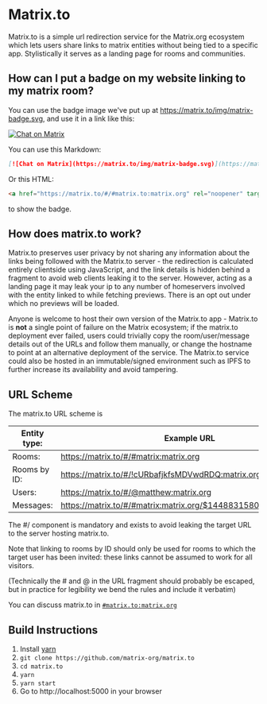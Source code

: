 # Matrix.to

Matrix.to is a simple url redirection service for the Matrix.org ecosystem
which lets users share links to matrix entities without being tied to a
specific app.
Stylistically it serves as a landing page for rooms and communities.

## How can I put a badge on my website linking to my matrix room?

You can use the badge image we've put up at https://matrix.to/img/matrix-badge.svg, and use it in a link like this:

[![Chat on Matrix](https://matrix.to/img/matrix-badge.svg)](https://matrix.to/#/#matrix.to:matrix.org)

You can use this Markdown:
```md
[![Chat on Matrix](https://matrix.to/img/matrix-badge.svg)](https://matrix.to/#/#matrix.to:matrix.org)
```

Or this HTML:

```html
<a href="https://matrix.to/#/#matrix.to:matrix.org" rel="noopener" target="_blank"><img src="https://matrix.to/img/matrix-badge.svg" alt="Chat on Matrix"></a>
```

to show the badge.

## How does matrix.to work?

Matrix.to preserves user privacy by not sharing any information about the links
being followed with the Matrix.to server - the redirection is calculated
entirely clientside using JavaScript, and the link details is hidden behind a
fragment to avoid web clients leaking it to the server. However, acting as a
landing page it may leak your ip to any number of homeservers involved with the
entity linked to while fetching previews. There is an opt out under which no
previews will be loaded.

Anyone is welcome to host their own version of the Matrix.to app - Matrix.to is
**not** a single point of failure on the Matrix ecosystem; if the matrix.to
deployment ever failed, users could trivially copy the room/user/message
details out of the URLs and follow them manually, or change the hostname to
point at an alternative deployment of the service.  The Matrix.to service could
also be hosted in an immutable/signed environment such as IPFS to further
increase its availability and avoid tampering.

## URL Scheme

The matrix.to URL scheme is

| Entity type: | Example URL                                                       |
|--------------|-------------------------------------------------------------------|
| Rooms:       | https://matrix.to/#/#matrix:matrix.org                            |
| Rooms by ID: | https://matrix.to/#/!cURbafjkfsMDVwdRDQ:matrix.org                |
| Users:       | https://matrix.to/#/@matthew:matrix.org                           |
| Messages:    | https://matrix.to/#/#matrix:matrix.org/$1448831580433WbpiJ:jki.re |

The #/ component is mandatory and exists to avoid leaking the target URL to the
server hosting matrix.to.

Note that linking to rooms by ID should only be used for rooms to which the
target user has been invited: these links cannot be assumed to work for all
visitors.

(Technically the # and @ in the URL fragment should probably be escaped, but in
practice for legibility we bend the rules and include it verbatim)

You can discuss matrix.to in
[`#matrix.to:matrix.org`](https://matrix.to/#/#matrix.to:matrix.org)

## Build Instructions

1. Install [yarn](https://classic.yarnpkg.com/en/docs/install)
1. `git clone https://github.com/matrix-org/matrix.to`
1. `cd matrix.to`
1. `yarn`
1. `yarn start`
1. Go to http://localhost:5000 in your browser
